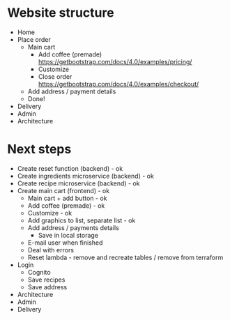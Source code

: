 # Website structure

- Home
- Place order
  - Main cart
    - Add coffee (premade) <https://getbootstrap.com/docs/4.0/examples/pricing/>
    - Customize
    - Close order <https://getbootstrap.com/docs/4.0/examples/checkout/>
  - Add address / payment details
  - Done!
- Delivery
- Admin
- Architecture

# Next steps

- Create reset function (backend) - ok
- Create ingredients microservice (backend) - ok
- Create recipe microservice (backend) - ok
- Create main cart (frontend) - ok
  - Main cart + add button - ok
  - Add coffee (premade) - ok
  - Customize - ok
  - Add graphics to list, separate list - ok
  - Add address / payments details
    - Save in local storage
  - E-mail user when finished
  - Deal with errors
  - Reset lambda - remove and recreate tables / remove from terraform
- Login
  - Cognito
  - Save recipes
  - Save address
- Architecture
- Admin
- Delivery
